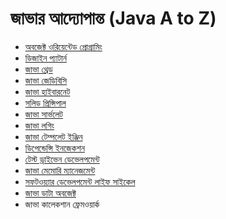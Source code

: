 ﻿# জাভার আদ্যোপান্ত (Java A to Z)

- [অবজেক্ট ওরিয়েন্টেড প্রোগ্রামিং](OOP.md)
- [ডিজাইন প্যাটার্ন](DesignPattern.md)
- [জাভা থ্রেড](Thread.md)
- [জাভা জেডিবিসি](JDBC.md)
- [জাভা হাইবারনেট](Hibernate.md)
- [সলিড প্রিন্সিপাল](SOLID.md)
- [জাভা সার্ভলেট](JavaServlet.md)
- [জাভা লগিং](JavaLogger.md)
- [জাভা টেম্পলেট ইঞ্জিন](JavaTemplateEngine.md)
- [ডিপেন্ডেন্সি ইনজেকশন](DependencyInjection.md)
- [টেস্ট ড্রাইভেন ডেভেলপমেন্ট](TestDrivenDevelopment.md)
- [জাভা মেমোরি ম্যানেজমেন্ট ](JavaMemoryManagement.md)
- [সফটওয়্যার ডেভেলপমেন্ট লাইফ সাইকেল](SDLC.md)
- [জাভা ডাটা অবজেক্ট](JavaDataObject.md)
- জাভা কালেকশান ফ্রেমওয়ার্ক
